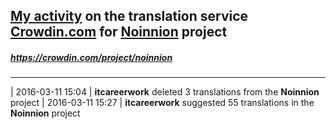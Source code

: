 ## [My activity](https://crowdin.com/profile/itcareerwork/activity "My profile") on the translation service [Crowdin.com](https://crowdin.com "crowdin.com") for [Noinnion](https://crowdin.com/project/noinnion "Noinnion Crowdin") project
##### <https://crowdin.com/project/noinnion>
***
| 2016-03-11 15:04 | **itcareerwork** deleted 3 translations from the **Noinnion** project
| 2016-03-11 15:27 | **itcareerwork** suggested 55 translations in the **Noinnion** project
